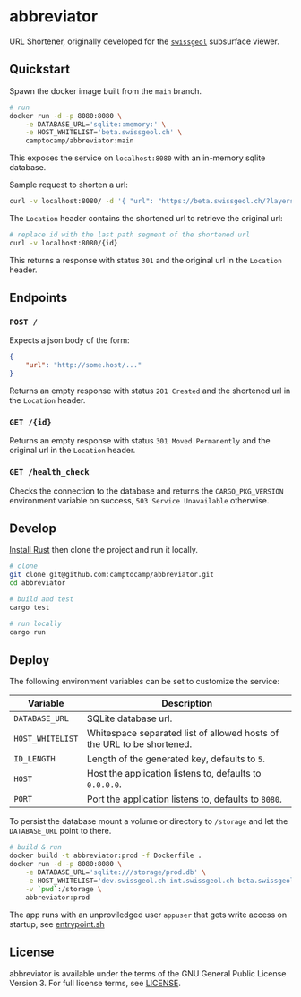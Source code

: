 # abbreviator

URL Shortener, originally developed for the [`swissgeol`]("https://github.com/swissgeol/ngm") subsurface viewer.

## Quickstart

Spawn the docker image built from the `main` branch.

```bash
# run
docker run -d -p 8080:8080 \
    -e DATABASE_URL='sqlite::memory:' \
    -e HOST_WHITELIST='beta.swissgeol.ch' \
    camptocamp/abbreviator:main
```

This exposes the service on `localhost:8080` with an in-memory sqlite database.

Sample request to shorten a url:

```bash
curl -v localhost:8080/ -d '{ "url": "https://beta.swissgeol.ch/?layers=ch.swisstopo.geologie-geocover" }'
```

The `Location` header contains the shortened url to retrieve the original url:

```bash
# replace id with the last path segment of the shortened url
curl -v localhost:8080/{id}
```

This returns a response with status `301` and the original url in the `Location` header.

## Endpoints

### `POST /`

Expects a json body of the form:

```json
{
    "url": "http://some.host/..."
}
```

Returns an empty response with status `201 Created` and the shortened url in the `Location` header.

### `GET /{id}`

Returns an empty response with status `301 Moved Permanently` and the original url in the `Location` header.

### `GET /health_check`

Checks the connection to the database and returns the `CARGO_PKG_VERSION` environment variable on success, `503 Service Unavailable` otherwise.

## Develop

[Install Rust](https://www.rust-lang.org/tools/install) then clone the project and run it locally. 

```bash
# clone
git clone git@github.com:camptocamp/abbreviator.git
cd abbreviator

# build and test
cargo test

# run locally
cargo run
```

## Deploy

The following environment variables can be set to customize the service:

| Variable         | Description                                                            |
| ---------------- | ---------------------------------------------------------------------- |
| `DATABASE_URL`   | SQLite database url.                                                   |
| `HOST_WHITELIST` | Whitespace separated list of allowed hosts of the URL to be shortened. |
| `ID_LENGTH`      | Length of the generated key, defaults to `5`.                          |
| `HOST`           | Host the application listens to, defaults to `0.0.0.0`.                |
| `PORT`           | Port the application listens to, defaults to `8080`.                   |

To persist the database mount a volume or directory to `/storage` and let the `DATABASE_URL` point to there. 

```bash
# build & run
docker build -t abbreviator:prod -f Dockerfile .
docker run -d -p 8080:8080 \
    -e DATABASE_URL='sqlite:///storage/prod.db' \
    -e HOST_WHITELIST='dev.swissgeol.ch int.swissgeol.ch beta.swissgeol.ch swissgeol.ch' \
    -v `pwd`:/storage \
    abbreviator:prod
```

The app runs with an unproviledged user `appuser` that gets write access on startup, see [entrypoint.sh](./entrypoint.sh)

## License

abbreviator is available under the terms of the GNU General Public License Version 3. For full license terms, see [LICENSE](./LICENSE).
